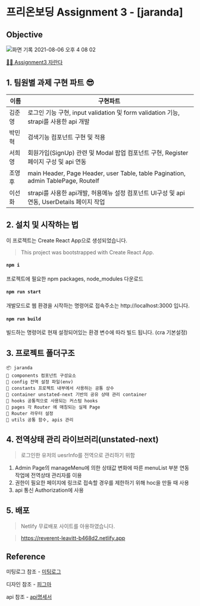 # 프리온보딩 Assignment 3 - [jaranda]

## Objective

![화면 기록 2021-08-06 오후 4 08 02](https://user-images.githubusercontent.com/61695175/128471332-356e4ac6-a3d6-4a87-a346-4e33853441a2.gif)

[🏄🏻 Assignment3 자란다](https://www.notion.so/Assignment-3-9fdda37ca68a4748a3e034d80e4533ef)

## 1. 팀원별 과제 구현 파트 😎

| 이름   | 구현파트                                                                                    |
| ------ | ------------------------------------------------------------------------------------------- |
| 김준영 | 로그인 기능 구현, input validation 및 form validation 기능, strapi를 사용한 api 개발        |
| 박민혁 | 검색기능 컴포넌트 구현 및 적용                                                              |
| 서희영 | 회원가입(SignUp) 관련 및 Modal 팝업 컴포넌트 구현, Register 페이지 구성 및 api 연동         |
| 조영후 | main Header, Page Header, user Table, table Pagination, admin TablePage, RouteIf            |
| 이선화 | strapi를 사용한 api개발, 허용메뉴 설정 컴포넌트 UI구성 및 api 연동, UserDetails 페이지 작업 |

## 2. 설치 및 시작하는 법

이 프로젝트는 Create React App으로 생성되었습니다.

> This project was bootstrapped with Create React App.

#### `npm i`

프로젝트에 필요한 npm packages, node_modules 다운로드

#### `npm run start`

개발모드로 웹 환경을 시작하는 명령어로
접속주소는 http://localhost:3000 입니다.

#### `npm run build`

빌드하는 명령어로 현재 설정되어있는 환경 변수에 따라 빌드 됩니다.
(cra 기본설정)

## 3. 프로젝트 폴더구조

```
📦 jaranda
💾 components 컴포넌트 구성요소
💾 config 전역 설정 파일(env)
💾 constants 프로젝트 내부에서 사용하는 공통 상수
💾 container unstated-next 기반의 공유 상태 관리 container
💾 hooks 공통적으로 사용되는 커스텀 hooks
💾 pages 각 Router 에 매칭되는 실제 Page
💾 Router 라우터 설정
💾 utils 공통 함수, apis 관리
```

## 4. 전역상태 관리 라이브러리(unstated-next)

> 로그인한 유저의 uesrInfo를 전역으로 관리하기 위함

1. Admin Page의 manageMenu에 의한 상태값 변화에 따른 menuList 부분 연동 작업에 전역상태 관리자를 이용
2. 권한이 필요한 페이지에 링크로 접속할 경우를 제한하기 위해 hoc을 만들 때 사용
3. api 통신 Authorization에 사용

## 5. 배포

> Netlify 무료배포 사이트를 아용하였습니다.

> https://reverent-leavitt-b468d2.netlify.app

## Reference

미팅로그 참조 - [미팅로그](https://www.notion.so/jaranda-b6d2e1e0c0504191a68795bfbd17f3c4)

디자인 참조 - [피그마](https://www.figma.com/file/OL0x0hPOjonwF0Vl9jVuKD/Untitled?node-id=5%3A2)

api 참조 - [api명세서](https://alpine-principle-c26.notion.site/api-b50d60e7dd3f47c4878fdc0b12a5e176)
